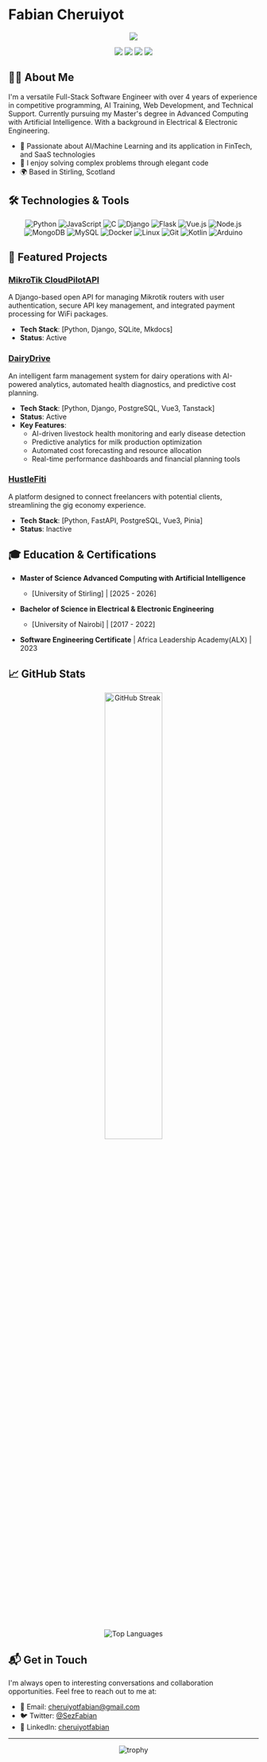 # Fabian Cheruiyot

<div align="center">
  <img src="https://readme-typing-svg.herokuapp.com/?lines=Full-Stack+Software+Engineer;Msc+Artificial+Intelligence;BSC+Electrical+%26+Electronic+Engineering&font=Fira%20Code&center=true&width=440&height=45&color=f75c7e&vCenter=true&size=22">
</div>


<p align="center">
  <a href="mailto:cheruiyotfabian@gmail.com"><img src="https://img.shields.io/badge/Email-cheruiyotfabian%40gmail.com-blue?style=flat-square&logo=gmail"></a>
  <a href="https://twitter.com/SezFabian"><img src="https://img.shields.io/badge/Twitter-%40SezFabian-1DA1F2?style=flat-square&logo=twitter"></a>
  <a href="https://linkedin.com/in/cheruiyotfabian"><img src="https://img.shields.io/badge/LinkedIn-cheruiyotfabian-0077B5?style=flat-square&logo=linkedin"></a>
  <a href="https://github.com/sezfabian"><img src="https://komarev.com/ghpvc/?username=sezfabian&label=Profile%20views&color=0e75b6&style=flat-square"></a>
</p>

## 👨‍💻 About Me

I'm a versatile Full-Stack Software Engineer with over 4 years of experience in competitive programming, AI Training, Web Development, and Technical Support. Currently pursuing my Master's degree in Advanced Computing with Artificial Intelligence. With a background in Electrical & Electronic Engineering.

- 🌱 Passionate about AI/Machine Learning and its application in FinTech, and SaaS technologies
- 🚀 I enjoy solving complex problems through elegant code
- 🌍 Based in Stirling, Scotland

## 🛠️ Technologies & Tools

<p align="center">
  <img src="https://img.shields.io/badge/Python-3776AB?style=for-the-badge&logo=python&logoColor=white" alt="Python" />
  <img src="https://img.shields.io/badge/JavaScript-F7DF1E?style=for-the-badge&logo=javascript&logoColor=black" alt="JavaScript" />
  <img src="https://img.shields.io/badge/C-00599C?style=for-the-badge&logo=c&logoColor=white" alt="C" />
  <img src="https://img.shields.io/badge/Django-092E20?style=for-the-badge&logo=django&logoColor=white" alt="Django" />
  <img src="https://img.shields.io/badge/Flask-000000?style=for-the-badge&logo=flask&logoColor=white" alt="Flask" />
  <img src="https://img.shields.io/badge/Vue.js-35495E?style=for-the-badge&logo=vue.js&logoColor=4FC08D" alt="Vue.js" />
  <img src="https://img.shields.io/badge/Node.js-43853D?style=for-the-badge&logo=node.js&logoColor=white" alt="Node.js" />
  <img src="https://img.shields.io/badge/MongoDB-4EA94B?style=for-the-badge&logo=mongodb&logoColor=white" alt="MongoDB" />
  <img src="https://img.shields.io/badge/MySQL-005C84?style=for-the-badge&logo=mysql&logoColor=white" alt="MySQL" />
  <img src="https://img.shields.io/badge/Docker-2496ED?style=for-the-badge&logo=docker&logoColor=white" alt="Docker" />
  <img src="https://img.shields.io/badge/Linux-FCC624?style=for-the-badge&logo=linux&logoColor=black" alt="Linux" />
  <img src="https://img.shields.io/badge/Git-F05032?style=for-the-badge&logo=git&logoColor=white" alt="Git" />
  <img src="https://img.shields.io/badge/Kotlin-0095D5?style=for-the-badge&logo=kotlin&logoColor=white" alt="Kotlin" />
  <img src="https://img.shields.io/badge/Arduino-00979D?style=for-the-badge&logo=Arduino&logoColor=white" alt="Arduino" />
</p>

## 📌 Featured Projects

### [MikroTik CloudPilotAPI](https://mikrotik-cloudpilotapi.onrender.com/)
A Django-based open API for managing Mikrotik routers with user authentication, secure API key management, and integrated payment processing for WiFi packages.
- **Tech Stack**: [Python, Django, SQLite, Mkdocs]
- **Status**: Active


### [DairyDrive](https://dairydrive.netlify.app/)
An intelligent farm management system for dairy operations with AI-powered analytics, automated health diagnostics, and predictive cost planning.

- **Tech Stack**: [Python, Django, PostgreSQL, Vue3, Tanstack]
- **Status**: Active
- **Key Features**: 
  - AI-driven livestock health monitoring and early disease detection
  - Predictive analytics for milk production optimization
  - Automated cost forecasting and resource allocation
  - Real-time performance dashboards and financial planning tools


### [HustleFiti](https://github.com/sezfabian/HustleFiti)
A platform designed to connect freelancers with potential clients, streamlining the gig economy experience.
- **Tech Stack**: [Python, FastAPI, PostgreSQL, Vue3, Pinia]
- **Status**: Inactive


## 🎓 Education & Certifications

- **Master of Science Advanced Computing with Artificial Intelligence**
  - [University of Stirling] | [2025 - 2026]

- **Bachelor of Science in Electrical & Electronic Engineering**
  - [University of Nairobi] | [2017 - 2022]
  
<!-- Add any relevant certifications -->
- **Software Engineering Certificate** | Africa Leadership Academy(ALX) | 2023

## 📈 GitHub Stats

<p align="center">
  <img src="https://github-readme-streak-stats.herokuapp.com/?user=sezfabian&theme=radical" alt="GitHub Streak" width="48%" />
</p>

<p align="center">
  <img src="https://github-readme-stats.vercel.app/api/top-langs/?username=sezfabian&layout=compact&theme=radical" alt="Top Languages" />
</p>

## 📬 Get in Touch

I'm always open to interesting conversations and collaboration opportunities. Feel free to reach out to me at:

- 📧 Email: [cheruiyotfabian@gmail.com](mailto:cheruiyotfabian@gmail.com)
- 🐦 Twitter: [@SezFabian](https://twitter.com/SezFabian)
- 💼 LinkedIn: [cheruiyotfabian](http://linkedin.com/in/cheruiyot-fabian-4b9542142)

---

<div align="center">
  <img src="https://github-profile-trophy.vercel.app/?username=sezfabian&theme=radical&row=1&column=6" alt="trophy" />
</div>
